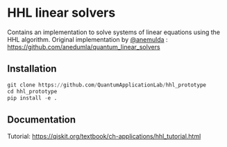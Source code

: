 # HHL linear solvers
Contains an implementation to solve systems of linear equations using the HHL algorithm.
Original implementation by [@anemulda](https://github.com/anedumla) : https://github.com/anedumla/quantum_linear_solvers

## Installation
```python
git clone https://github.com/QuantumApplicationLab/hhl_prototype
cd hhl_prototype
pip install -e .
```

## Documentation
Tutorial: https://qiskit.org/textbook/ch-applications/hhl_tutorial.html
